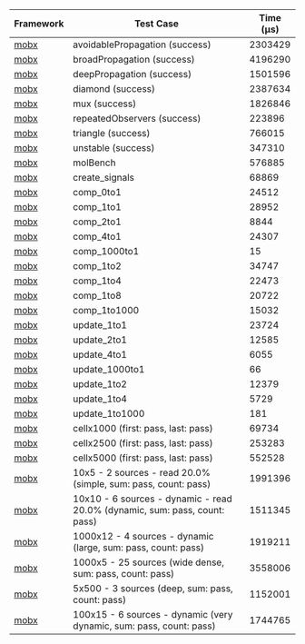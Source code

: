 | Framework | Test Case | Time (μs) |
| --- | --- | --- |
| [mobx](https://github.com/mobxjs/mobx.dart) | avoidablePropagation (success) | 2303429 |
| [mobx](https://github.com/mobxjs/mobx.dart) | broadPropagation (success) | 4196290 |
| [mobx](https://github.com/mobxjs/mobx.dart) | deepPropagation (success) | 1501596 |
| [mobx](https://github.com/mobxjs/mobx.dart) | diamond (success) | 2387634 |
| [mobx](https://github.com/mobxjs/mobx.dart) | mux (success) | 1826846 |
| [mobx](https://github.com/mobxjs/mobx.dart) | repeatedObservers (success) | 223896 |
| [mobx](https://github.com/mobxjs/mobx.dart) | triangle (success) | 766015 |
| [mobx](https://github.com/mobxjs/mobx.dart) | unstable (success) | 347310 |
| [mobx](https://github.com/mobxjs/mobx.dart) | molBench | 576885 |
| [mobx](https://github.com/mobxjs/mobx.dart) | create_signals | 68869 |
| [mobx](https://github.com/mobxjs/mobx.dart) | comp_0to1 | 24512 |
| [mobx](https://github.com/mobxjs/mobx.dart) | comp_1to1 | 28952 |
| [mobx](https://github.com/mobxjs/mobx.dart) | comp_2to1 | 8844 |
| [mobx](https://github.com/mobxjs/mobx.dart) | comp_4to1 | 24307 |
| [mobx](https://github.com/mobxjs/mobx.dart) | comp_1000to1 | 15 |
| [mobx](https://github.com/mobxjs/mobx.dart) | comp_1to2 | 34747 |
| [mobx](https://github.com/mobxjs/mobx.dart) | comp_1to4 | 22473 |
| [mobx](https://github.com/mobxjs/mobx.dart) | comp_1to8 | 20722 |
| [mobx](https://github.com/mobxjs/mobx.dart) | comp_1to1000 | 15032 |
| [mobx](https://github.com/mobxjs/mobx.dart) | update_1to1 | 23724 |
| [mobx](https://github.com/mobxjs/mobx.dart) | update_2to1 | 12585 |
| [mobx](https://github.com/mobxjs/mobx.dart) | update_4to1 | 6055 |
| [mobx](https://github.com/mobxjs/mobx.dart) | update_1000to1 | 66 |
| [mobx](https://github.com/mobxjs/mobx.dart) | update_1to2 | 12379 |
| [mobx](https://github.com/mobxjs/mobx.dart) | update_1to4 | 5729 |
| [mobx](https://github.com/mobxjs/mobx.dart) | update_1to1000 | 181 |
| [mobx](https://github.com/mobxjs/mobx.dart) | cellx1000 (first: pass, last: pass) | 69734 |
| [mobx](https://github.com/mobxjs/mobx.dart) | cellx2500 (first: pass, last: pass) | 253283 |
| [mobx](https://github.com/mobxjs/mobx.dart) | cellx5000 (first: pass, last: pass) | 552528 |
| [mobx](https://github.com/mobxjs/mobx.dart) | 10x5 - 2 sources - read 20.0% (simple, sum: pass, count: pass) | 1991396 |
| [mobx](https://github.com/mobxjs/mobx.dart) | 10x10 - 6 sources - dynamic - read 20.0% (dynamic, sum: pass, count: pass) | 1511345 |
| [mobx](https://github.com/mobxjs/mobx.dart) | 1000x12 - 4 sources - dynamic (large, sum: pass, count: pass) | 1919211 |
| [mobx](https://github.com/mobxjs/mobx.dart) | 1000x5 - 25 sources (wide dense, sum: pass, count: pass) | 3558006 |
| [mobx](https://github.com/mobxjs/mobx.dart) | 5x500 - 3 sources (deep, sum: pass, count: pass) | 1152001 |
| [mobx](https://github.com/mobxjs/mobx.dart) | 100x15 - 6 sources - dynamic (very dynamic, sum: pass, count: pass) | 1744765 |

